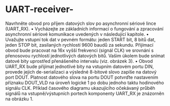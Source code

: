 # UART-receiver-


Navrhněte obvod pro příjem datových slov po asynchronní sériové lince (UART_RX).
• Vycházejte ze základních informací o fungování a zpracování asynchronní sériové
komunikace uvedených v následující kapitole.
• Uvažujte vstupní tok dat v pevném formátu: jeden START bit, 8 bitů dat, jeden STOP bit,
zasílaných rychlostí 9600 baudů za sekundu. Přijímací obvod bude pracovat na 16x vyšší
frekvenci (signál CLK) ve srovnání s přenosovou rychlostí jednotlivých datových bitů.
Vašim úkolem bude snímat datové bity uprostřed přenášeného intervalu (viz. obrázek 3).
• Obvod UART_RX bude přijímat jednotlivé bity na vstupním datovém portu DIN, provede
jejich de-serializaci a výsledné 8-bitové slovo zapíše na datový port DOUT. Platnost
datového slova na portu DOUT potvrďte nastavením příznaku DOUT_VLD na úroveň
logické 1 po dobu jednoho taktu hodinového signálu CLK. Příklad časového diagramu
ukazujícího očekávaný průběh signálů na vstupně/výstupních portech komponenty
UART_RX je znázorněn na obrázku 1.
